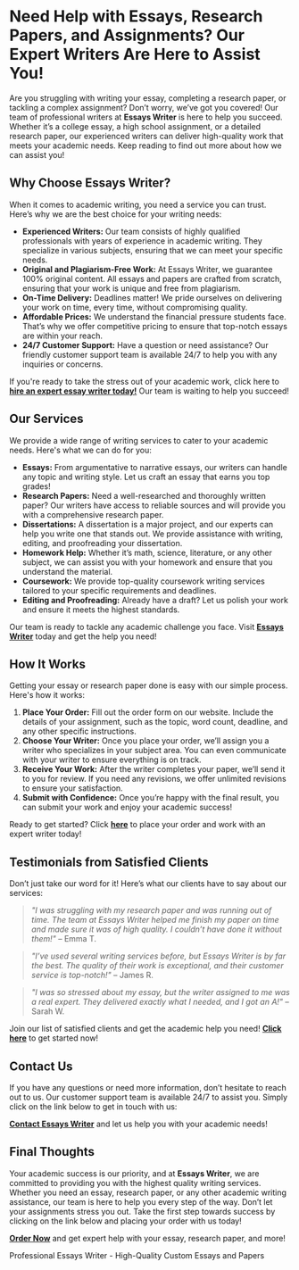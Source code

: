 <h1>Need Help with Essays, Research Papers, and Assignments? Our Expert Writers Are Here to Assist You!</h1>

<p>Are you struggling with writing your essay, completing a research paper, or tackling a complex assignment? Don’t worry, we’ve got you covered! Our team of professional writers at <strong>Essays Writer</strong> is here to help you succeed. Whether it’s a college essay, a high school assignment, or a detailed research paper, our experienced writers can deliver high-quality work that meets your academic needs. Keep reading to find out more about how we can assist you!</p>

<h2>Why Choose Essays Writer?</h2>

<p>When it comes to academic writing, you need a service you can trust. Here’s why we are the best choice for your writing needs:</p>

<ul>
  <li><strong>Experienced Writers:</strong> Our team consists of highly qualified professionals with years of experience in academic writing. They specialize in various subjects, ensuring that we can meet your specific needs.</li>
  <li><strong>Original and Plagiarism-Free Work:</strong> At Essays Writer, we guarantee 100% original content. All essays and papers are crafted from scratch, ensuring that your work is unique and free from plagiarism.</li>
  <li><strong>On-Time Delivery:</strong> Deadlines matter! We pride ourselves on delivering your work on time, every time, without compromising quality.</li>
  <li><strong>Affordable Prices:</strong> We understand the financial pressure students face. That’s why we offer competitive pricing to ensure that top-notch essays are within your reach.</li>
  <li><strong>24/7 Customer Support:</strong> Have a question or need assistance? Our friendly customer support team is available 24/7 to help you with any inquiries or concerns.</li>
</ul>

<p>If you're ready to take the stress out of your academic work, click here to <a href="https://tinyurl.com/topessay?keyword=essays+writer" target="_blank"><strong>hire an expert essay writer today!</strong></a> Our team is waiting to help you succeed!</p>

<h2>Our Services</h2>

<p>We provide a wide range of writing services to cater to your academic needs. Here's what we can do for you:</p>

<ul>
  <li><strong>Essays:</strong> From argumentative to narrative essays, our writers can handle any topic and writing style. Let us craft an essay that earns you top grades!</li>
  <li><strong>Research Papers:</strong> Need a well-researched and thoroughly written paper? Our writers have access to reliable sources and will provide you with a comprehensive research paper.</li>
  <li><strong>Dissertations:</strong> A dissertation is a major project, and our experts can help you write one that stands out. We provide assistance with writing, editing, and proofreading your dissertation.</li>
  <li><strong>Homework Help:</strong> Whether it’s math, science, literature, or any other subject, we can assist you with your homework and ensure that you understand the material.</li>
  <li><strong>Coursework:</strong> We provide top-quality coursework writing services tailored to your specific requirements and deadlines.</li>
  <li><strong>Editing and Proofreading:</strong> Already have a draft? Let us polish your work and ensure it meets the highest standards.</li>
</ul>

<p>Our team is ready to tackle any academic challenge you face. Visit <a href="https://tinyurl.com/topessay?keyword=essays+writer" target="_blank"><strong>Essays Writer</strong></a> today and get the help you need!</p>

<h2>How It Works</h2>

<p>Getting your essay or research paper done is easy with our simple process. Here's how it works:</p>

<ol>
  <li><strong>Place Your Order:</strong> Fill out the order form on our website. Include the details of your assignment, such as the topic, word count, deadline, and any other specific instructions.</li>
  <li><strong>Choose Your Writer:</strong> Once you place your order, we’ll assign you a writer who specializes in your subject area. You can even communicate with your writer to ensure everything is on track.</li>
  <li><strong>Receive Your Work:</strong> After the writer completes your paper, we’ll send it to you for review. If you need any revisions, we offer unlimited revisions to ensure your satisfaction.</li>
  <li><strong>Submit with Confidence:</strong> Once you’re happy with the final result, you can submit your work and enjoy your academic success!</li>
</ol>

<p>Ready to get started? Click <a href="https://tinyurl.com/topessay?keyword=essays+writer" target="_blank"><strong>here</strong></a> to place your order and work with an expert writer today!</p>

<h2>Testimonials from Satisfied Clients</h2>

<p>Don’t just take our word for it! Here’s what our clients have to say about our services:</p>

<blockquote>
  <p><em>"I was struggling with my research paper and was running out of time. The team at Essays Writer helped me finish my paper on time and made sure it was of high quality. I couldn’t have done it without them!"</em> – Emma T.</p>
</blockquote>

<blockquote>
  <p><em>"I’ve used several writing services before, but Essays Writer is by far the best. The quality of their work is exceptional, and their customer service is top-notch!"</em> – James R.</p>
</blockquote>

<blockquote>
  <p><em>"I was so stressed about my essay, but the writer assigned to me was a real expert. They delivered exactly what I needed, and I got an A!"</em> – Sarah W.</p>
</blockquote>

<p>Join our list of satisfied clients and get the academic help you need! <a href="https://tinyurl.com/topessay?keyword=essays+writer" target="_blank"><strong>Click here</strong></a> to get started now!</p>

<h2>Contact Us</h2>

<p>If you have any questions or need more information, don’t hesitate to reach out to us. Our customer support team is available 24/7 to assist you. Simply click on the link below to get in touch with us:</p>

<p><a href="https://tinyurl.com/topessay?keyword=essays+writer" target="_blank"><strong>Contact Essays Writer</strong></a> and let us help you with your academic needs!</p>

<h2>Final Thoughts</h2>

<p>Your academic success is our priority, and at <strong>Essays Writer</strong>, we are committed to providing you with the highest quality writing services. Whether you need an essay, research paper, or any other academic writing assistance, our team is here to help you every step of the way. Don’t let your assignments stress you out. Take the first step towards success by clicking on the link below and placing your order with us today!</p>

<p><a href="https://tinyurl.com/topessay?keyword=essays+writer" target="_blank"><strong>Order Now</strong></a> and get expert help with your essay, research paper, and more!</p>
Professional Essays Writer - High-Quality Custom Essays and Papers

